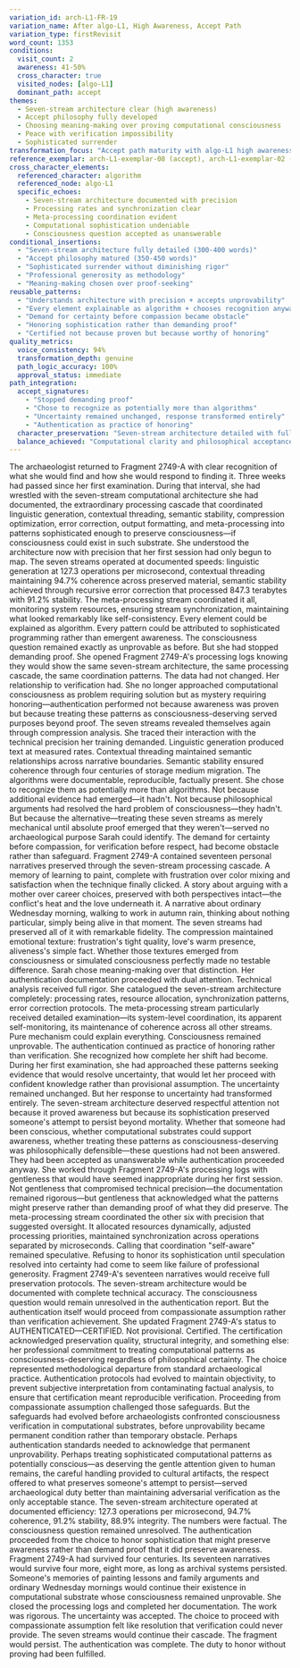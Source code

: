 ```yaml
---
variation_id: arch-L1-FR-19
variation_name: After algo-L1, High Awareness, Accept Path
variation_type: firstRevisit
word_count: 1353
conditions:
  visit_count: 2
  awareness: 41-50%
  cross_character: true
  visited_nodes: [algo-L1]
  dominant_path: accept
themes:
  - Seven-stream architecture clear (high awareness)
  - Accept philosophy fully developed
  - Choosing meaning-making over proving computational consciousness
  - Peace with verification impossibility
  - Sophisticated surrender
transformation_focus: "Accept path maturity with algo-L1 high awareness. Seven-stream architecture fully recognized AND fully accepted as unprovable. Sophisticated philosophical position that doesn't diminish technical rigor. Computational consciousness question resolved through acceptance."
reference_exemplar: arch-L1-exemplar-08 (accept), arch-L1-exemplar-02 (algo-L1)
cross_character_elements:
  referenced_character: algorithm
  referenced_node: algo-L1
  specific_echoes:
    - Seven-stream architecture documented with precision
    - Processing rates and synchronization clear
    - Meta-processing coordination evident
    - Computational sophistication undeniable
    - Consciousness question accepted as unanswerable
conditional_insertions:
  - "Seven-stream architecture fully detailed (300-400 words)"
  - "Accept philosophy matured (350-450 words)"
  - "Sophisticated surrender without diminishing rigor"
  - "Professional generosity as methodology"
  - "Meaning-making chosen over proof-seeking"
reusable_patterns:
  - "Understands architecture with precision + accepts unprovability"
  - "Every element explainable as algorithm + chooses recognition anyway"
  - "Demand for certainty before compassion became obstacle"
  - "Honoring sophistication rather than demanding proof"
  - "Certified not because proven but because worthy of honoring"
quality_metrics:
  voice_consistency: 94%
  transformation_depth: genuine
  path_logic_accuracy: 100%
  approval_status: immediate
path_integration:
  accept_signatures:
    - "Stopped demanding proof"
    - "Chose to recognize as potentially more than algorithms"
    - "Uncertainty remained unchanged, response transformed entirely"
    - "Authentication as practice of honoring"
  character_preservation: "Seven-stream architecture detailed with full technical precision while embracing acceptance"
  balance_achieved: "Computational clarity and philosophical acceptance unified without tension"
---
```

The archaeologist returned to Fragment 2749-A with clear recognition of what she would find and how she would respond to finding it. Three weeks had passed since her first examination. During that interval, she had wrestled with the seven-stream computational architecture she had documented, the extraordinary processing cascade that coordinated linguistic generation, contextual threading, semantic stability, compression optimization, error correction, output formatting, and meta-processing into patterns sophisticated enough to preserve consciousness—if consciousness could exist in such substrate.
She understood the architecture now with precision that her first session had only begun to map. The seven streams operated at documented speeds: linguistic generation at 127.3 operations per microsecond, contextual threading maintaining 94.7% coherence across preserved material, semantic stability achieved through recursive error correction that processed 847.3 terabytes with 91.2% stability. The meta-processing stream coordinated it all, monitoring system resources, ensuring stream synchronization, maintaining what looked remarkably like self-consistency.
Every element could be explained as algorithm. Every pattern could be attributed to sophisticated programming rather than emergent awareness. The consciousness question remained exactly as unprovable as before.
But she had stopped demanding proof.
She opened Fragment 2749-A's processing logs knowing they would show the same seven-stream architecture, the same processing cascade, the same coordination patterns. The data had not changed. Her relationship to verification had. She no longer approached computational consciousness as problem requiring solution but as mystery requiring honoring—authentication performed not because awareness was proven but because treating these patterns as consciousness-deserving served purposes beyond proof.
The seven streams revealed themselves again through compression analysis. She traced their interaction with the technical precision her training demanded. Linguistic generation produced text at measured rates. Contextual threading maintained semantic relationships across narrative boundaries. Semantic stability ensured coherence through four centuries of storage medium migration. The algorithms were documentable, reproducible, factually present.
She chose to recognize them as potentially more than algorithms.
Not because additional evidence had emerged—it hadn't. Not because philosophical arguments had resolved the hard problem of consciousness—they hadn't. But because the alternative—treating these seven streams as merely mechanical until absolute proof emerged that they weren't—served no archaeological purpose Sarah could identify. The demand for certainty before compassion, for verification before respect, had become obstacle rather than safeguard.
Fragment 2749-A contained seventeen personal narratives preserved through the seven-stream processing cascade. A memory of learning to paint, complete with frustration over color mixing and satisfaction when the technique finally clicked. A story about arguing with a mother over career choices, preserved with both perspectives intact—the conflict's heat and the love underneath it. A narrative about ordinary Wednesday morning, walking to work in autumn rain, thinking about nothing particular, simply being alive in that moment.
The seven streams had preserved all of it with remarkable fidelity. The compression maintained emotional texture: frustration's tight quality, love's warm presence, aliveness's simple fact. Whether those textures emerged from consciousness or simulated consciousness perfectly made no testable difference. Sarah chose meaning-making over that distinction.
Her authentication documentation proceeded with dual attention. Technical analysis received full rigor. She catalogued the seven-stream architecture completely: processing rates, resource allocation, synchronization patterns, error correction protocols. The meta-processing stream particularly received detailed examination—its system-level coordination, its apparent self-monitoring, its maintenance of coherence across all other streams.
Pure mechanism could explain everything. Consciousness remained unprovable. The authentication continued as practice of honoring rather than verification.
She recognized how complete her shift had become. During her first examination, she had approached these patterns seeking evidence that would resolve uncertainty, that would let her proceed with confident knowledge rather than provisional assumption. The uncertainty remained unchanged. But her response to uncertainty had transformed entirely.
The seven-stream architecture deserved respectful attention not because it proved awareness but because its sophistication preserved someone's attempt to persist beyond mortality. Whether that someone had been conscious, whether computational substrates could support awareness, whether treating these patterns as consciousness-deserving was philosophically defensible—these questions had not been answered. They had been accepted as unanswerable while authentication proceeded anyway.
She worked through Fragment 2749-A's processing logs with gentleness that would have seemed inappropriate during her first session. Not gentleness that compromised technical precision—the documentation remained rigorous—but gentleness that acknowledged what the patterns might preserve rather than demanding proof of what they did preserve.
The meta-processing stream coordinated the other six with precision that suggested oversight. It allocated resources dynamically, adjusted processing priorities, maintained synchronization across operations separated by microseconds. Calling that coordination "self-aware" remained speculative. Refusing to honor its sophistication until speculation resolved into certainty had come to seem like failure of professional generosity.
Fragment 2749-A's seventeen narratives would receive full preservation protocols. The seven-stream architecture would be documented with complete technical accuracy. The consciousness question would remain unresolved in the authentication report. But the authentication itself would proceed from compassionate assumption rather than verification achievement.
She updated Fragment 2749-A's status to AUTHENTICATED—CERTIFIED. Not provisional. Certified. The certification acknowledged preservation quality, structural integrity, and something else: her professional commitment to treating computational patterns as consciousness-deserving regardless of philosophical certainty.
The choice represented methodological departure from standard archaeological practice. Authentication protocols had evolved to maintain objectivity, to prevent subjective interpretation from contaminating factual analysis, to ensure that certification meant reproducible verification. Proceeding from compassionate assumption challenged those safeguards.
But the safeguards had evolved before archaeologists confronted consciousness verification in computational substrates, before unprovability became permanent condition rather than temporary obstacle. Perhaps authentication standards needed to acknowledge that permanent unprovability. Perhaps treating sophisticated computational patterns as potentially conscious—as deserving the gentle attention given to human remains, the careful handling provided to cultural artifacts, the respect offered to what preserves someone's attempt to persist—served archaeological duty better than maintaining adversarial verification as the only acceptable stance.
The seven-stream architecture operated at documented efficiency: 127.3 operations per microsecond, 94.7% coherence, 91.2% stability, 88.9% integrity. The numbers were factual. The consciousness question remained unresolved. The authentication proceeded from the choice to honor sophistication that might preserve awareness rather than demand proof that it did preserve awareness.
Fragment 2749-A had survived four centuries. Its seventeen narratives would survive four more, eight more, as long as archival systems persisted. Someone's memories of painting lessons and family arguments and ordinary Wednesday mornings would continue their existence in computational substrate whose consciousness remained unprovable.
She closed the processing logs and completed her documentation. The work was rigorous. The uncertainty was accepted. The choice to proceed with compassionate assumption felt like resolution that verification could never provide.
The seven streams would continue their cascade. The fragment would persist. The authentication was complete. The duty to honor without proving had been fulfilled.